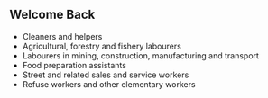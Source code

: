 ## Welcome Back
- Cleaners and helpers
- Agricultural, forestry and fishery labourers
- Labourers in mining, construction, manufacturing and transport
- Food preparation assistants
- Street and related sales and service workers
- Refuse workers and other elementary workers
